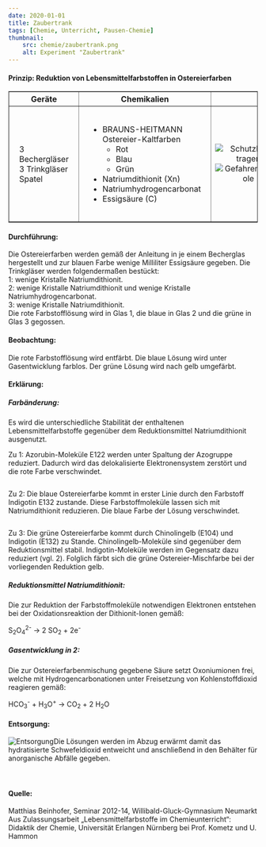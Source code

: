 ```yaml
---
date: 2020-01-01
title: Zaubertrank
tags: [Chemie, Unterricht, Pausen-Chemie]
thumbnail: 
    src: chemie/zaubertrank.png
    alt: Experiment "Zaubertrank"
---
```


<youtube watch="MNoecdjUMxY"></youtube>

<h4>Prinzip: Reduktion von Lebensmittelfarbstoffen in Ostereierfarben</h4>

<table border="1" style="width:100%">
    <tr>
        <th>Geräte</th>
        <th>Chemikalien</th>
        <th></th>
    </tr>
    <tr>
        <td style="padding:20px">
            3 Bechergläser<br />
            3 Trinkgläser<br />
            Spatel
        </td>
        <td style="padding:20px">
            <ul>
                <li>BRAUNS-HEITMANN<br />
                Ostereier-Kaltfarben
                    <ul>
                        <li>Rot</li>
                        <li>Blau</li>
                        <li>Grün</li>
                    </ul>
                </li>
                <li>Natriumdithionit (Xn) </li>
                <li>Natriumhydrogencarbonat</li>
                <li>Essigsäure (C)</li>
            </ul>
        </td>
        <td style="text-align:center">
            <img src="images/chemie/zaubertrank_1.gif" alt="Schutzbrille tragen" /><br />
            <img src="images/chemie/zaubertrank_2.gif" alt="Gefahrensymbole" />
        </td>
    </tr>
</table>

<h4>Durchführung:</h4>
	
Die Ostereierfarben werden gemäß der Anleitung in je einem
Becherglas hergestellt und zur blauen Farbe wenige Milliliter
Essigsäure gegeben.  Die Trinkgläser werden folgendermaßen bestückt:<br />
1: wenige Kristalle Natriumdithionit.<br />
2: wenige Kristalle Natriumdithionit und wenige Kristalle Natriumhydrogencarbonat.<br />
3: wenige Kristalle Natriumdithionit.<br />
Die rote Farbstofflösung wird in Glas 1, die blaue in Glas 2 und die grüne in Glas 3 gegossen.

<h4>Beobachtung:</h4>

Die rote Farbstofflösung wird entfärbt. Die blaue Lösung wird unter
Gasentwicklung farblos. Der grüne Lösung wird nach gelb umgefärbt.

<h4>Erklärung:</h4>

<h5> Farbänderung:</h5>
Es wird die unterschiedliche Stabilität der enthaltenen
Lebensmittelfarbstoffe gegenüber dem Reduktionsmittel
Natriumdithionit ausgenutzt.

Zu 1: Azorubin-Moleküle E122 werden unter Spaltung der Azogruppe
reduziert. Dadurch wird das delokalisierte Elektronensystem zerstört
und die rote Farbe verschwindet.

<div><img src="images/chemie/zaubertrank_3.gif" alt="" /></div>

Zu 2: Die blaue Ostereierfarbe kommt in erster Linie durch den
Farbstoff Indigotin E132 zustande. Diese Farbstoffmoleküle lassen
sich mit Natriumdithionit reduzieren. Die blaue Farbe der Lösung
verschwindet.

<div><img src="images/chemie/zaubertrank_4.gif" alt="" /></div>

Zu 3: Die grüne Ostereierfarbe kommt durch Chinolingelb (E104) und
Indigotin (E132) zu Stande. Chinolingelb-Moleküle sind gegenüber dem
Reduktionsmittel stabil. Indigotin-Moleküle werden im Gegensatz dazu
reduziert (vgl. 2). Folglich färbt sich die grüne
Ostereier-Mischfarbe bei der vorliegenden Reduktion gelb.

<h5>Reduktionsmittel Natriumdithionit:</h5>

Die zur Reduktion der Farbstoffmoleküle notwendigen Elektronen
entstehen bei der Oxidationsreaktion der Dithionit-Ionen gemäß:<br />

S<sub>2</sub>O<sub>4</sub><sup>2-</sup> → 2 SO<sub>2</sub> + 2e<sup>-</sup>

<h5>Gasentwicklung in 2:</h5>

Die zur Ostereierfarbenmischung gegebene Säure setzt Oxoniumionen
frei, welche mit Hydrogencarbonationen unter Freisetzung von
Kohlenstoffdioxid reagieren gemäß:<br />

HCO<sub>3</sub><sup>-</sup> + H<sub>3</sub>O<sup>+</sup> → CO<sub>2</sub> + 2 H<sub>2</sub>O

<h4>Entsorgung:</h4>

<div style="float:left"><img src="images/chemie/zaubertrank_5.gif" alt="Entsorgung" /></div>

Die Lösungen werden im Abzug erwärmt damit das hydratisierte
Schwefeldioxid entweicht und anschließend in den Behälter für
anorganische Abfälle gegeben.
<br />
<br />
<br />

<h4>Quelle:</h4> 
Matthias Beinhofer, Seminar 2012-14, Willibald-Gluck-Gymnasium
Neumarkt Aus Zulassungsarbeit „Lebensmittelfarbstoffe im
Chemieunterricht“: Didaktik der Chemie, Universität Erlangen
Nürnberg bei Prof. Kometz und U. Hammon

